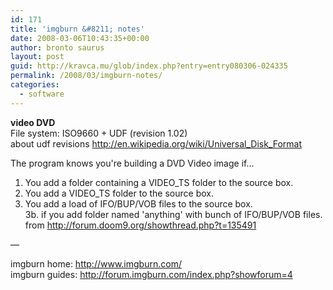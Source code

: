 ```yaml
---
id: 171
title: 'imgburn &#8211; notes'
date: 2008-03-06T10:43:35+00:00
author: bronto saurus
layout: post
guid: http://kravca.mu/glob/index.php?entry=entry080306-024335
permalink: /2008/03/imgburn-notes/
categories:
  - software
---
```

**video DVD**  
File system: ISO9660 + UDF (revision 1.02)   
about udf revisions <a href="http://en.wikipedia.org/wiki/Universal_Disk_Format" target="_blank" >http://en.wikipedia.org/wiki/Universal_Disk_Format</a>

The program knows you're building a DVD Video image if&#8230;  
1. You add a folder containing a VIDEO_TS folder to the source box.  
2. You add a VIDEO_TS folder to the source box.  
3. You add a load of IFO/BUP/VOB files to the source box.  
3b. if you add folder named 'anything' with bunch of IFO/BUP/VOB files.  
from <a href="http://forum.doom9.org/showthread.php?t=135491" target="_blank" >http://forum.doom9.org/showthread.php?t=135491</a>

&#8212;

imgburn home: <a href="http://www.imgburn.com/" target="_blank" >http://www.imgburn.com/</a>  
imgburn guides: <a href="http://forum.imgburn.com/index.php?showforum=4" target="_blank" >http://forum.imgburn.com/index.php?showforum=4</a>